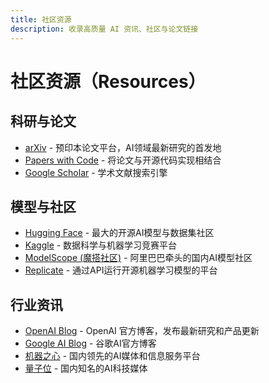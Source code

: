 ```yaml
---
title: 社区资源
description: 收录高质量 AI 资讯、社区与论文链接
---
```


# 社区资源（Resources）

## 科研与论文
- [arXiv](https://arxiv.org/) - 预印本论文平台，AI领域最新研究的首发地
- [Papers with Code](https://paperswithcode.com/) - 将论文与开源代码实现相结合
- [Google Scholar](https://scholar.google.com/) - 学术文献搜索引擎

## 模型与社区
- [Hugging Face](https://huggingface.co/) - 最大的开源AI模型与数据集社区
- [Kaggle](https://www.kaggle.com/) - 数据科学与机器学习竞赛平台
- [ModelScope (魔搭社区)](https://modelscope.cn/home) - 阿里巴巴牵头的国内AI模型社区
- [Replicate](https://replicate.com/) - 通过API运行开源机器学习模型的平台

## 行业资讯
- [OpenAI Blog](https://openai.com/blog) - OpenAI 官方博客，发布最新研究和产品更新
- [Google AI Blog](https://ai.google/blog/) - 谷歌AI官方博客
- [机器之心](https://www.jiqizhixin.com/) - 国内领先的AI媒体和信息服务平台
- [量子位](https://www.qbitai.com/) - 国内知名的AI科技媒体